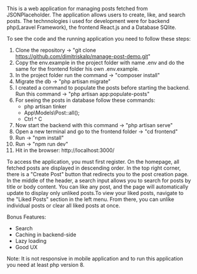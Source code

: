 
This is a web application for managing posts fetched from JSONPlaceholder. The application allows users to create, like, and search posts.
The technnologies i used for development were for backend php(Laravel Framework), the frontend React.js and a Database SQlite.

To see the code and the running application you need to follow these steps:

1. Clone the repository -> "git clone https://github.com/dimitriskalp/manage-post-demo.git" 
2. Copy the env.example in the project folder with name .env and do the same for the frontend folder his own .env.example.
3. In the project folder run the command -> "composer install"
4. Migrate the db -> "php artisan migrate" 
5. I created a command to populate the posts before starting the backend. Run this command -> "php artisan app:populate-posts"
6. For seeing the posts in database follow these commands:
    - php artisan tinker
    - App\Models\Post::all();
    - Ctrl ^ C
7. Now start the backend with this command -> "php artisan serve"
8. Open a new terminal and go to the frontend folder -> "cd frontend" 
9. Run -> "npm install"
10. Run -> "npm run dev"
11. Hit in the browser: http://localhost:3000/


To access the application, you must first register. On the homepage, all fetched posts are displayed in descending order.
In the top right corner, there is a "Create Post" button that redirects you to the post creation page. In the middle of the 
header, a search input allows you to search for posts by title or body content. You can like any post, and the page will 
automatically update to display only unliked posts.To view your liked posts, navigate to the "Liked Posts" section in the 
left menu. From there, you can unlike individual posts or clear all liked posts at once.

Bonus Features: 
- Search
- Caching in backend-side
- Lazy loading
- Good UX


Note: It is not responsive in mobile application and to run this application you need at least php version 8.
